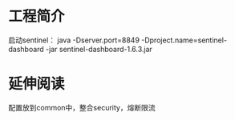 # 工程简介

启动sentinel：
java -Dserver.port=8849 -Dproject.name=sentinel-dashboard -jar sentinel-dashboard-1.6.3.jar

# 延伸阅读


配置放到common中，整合security，熔断限流
